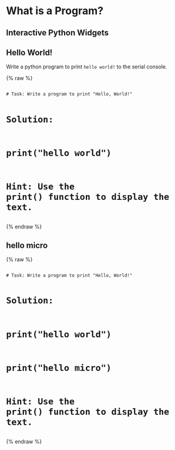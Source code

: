 # What is a Program?

## Interactive Python Widgets

## Hello World!
Write a python program to print `hello world!` to the serial console. 

{% raw %}
<script src="https://cdn.datacamp.com/dcl-react.js.gz"></script>

<code data-datacamp-exercise data-lang="python">
# Task: Write a program to print "Hello, World!"

# Solution:
# print("hello world")

# Hint: Use the print() function to display the text.
</code>
{% endraw %}

## hello micro

{% raw %}
<script src="https://cdn.datacamp.com/dcl-react.js.gz"></script>

<code data-datacamp-exercise data-lang="python">
# Task: Write a program to print "Hello, World!"

# Solution:
# print("hello world")
# print("hello micro")

# Hint: Use the print() function to display the text.
</code>
{% endraw %}